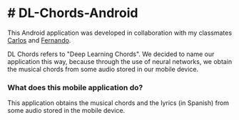 # # DL-Chords-Android

This Android application was developed in collaboration with my classmates [Carlos](https://github.com/CarlitosObr) and [Fernando](https://github.com/CarlitosObr).

DL Chords refers to "Deep Learning Chords". We decided to name our application this way, because through the use of neural networks, we obtain the musical chords from some audio stored in our mobile device. 

### What does this mobile application do?
This application obtains the musical chords and the lyrics (in Spanish) from some audio stored in the mobile device.
